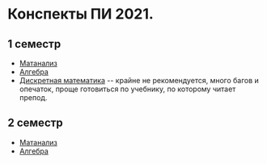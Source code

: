# Конспекты ПИ 2021.

## 1 семестр

- [Матанализ](https://github.com/ch3zych3z/spbu-se-mathematics/blob/master/conspects/mathematical-analysis/term-1/full-conspect/full-conspect.pdf)
- [Алгебра](https://github.com/ch3zych3z/spbu-se-mathematics/blob/master/conspects/algebra/term-1/full-conspect/full-conspect.pdf)
- [Дискретная математика](https://github.com/ch3zych3z/spbu-se-mathematics/blob/master/conspects/discrete-mathematics/term-1/full-conspect/full-conspect.pdf) -- крайне не рекомендуется, много багов и опечаток, проще готовиться по учебнику, по которому читает препод.

## 2 семестр
- [Матанализ](https://github.com/ch3zych3z/spbu-se-mathematics/blob/mathematical-analysis/conspects/mathematical-analysis/term-2/conspect.pdf)
- [Алгебра](https://github.com/ch3zych3z/spbu-se-mathematics/blob/algebra/conspects/algebra/term-2/conspect.pdf)
